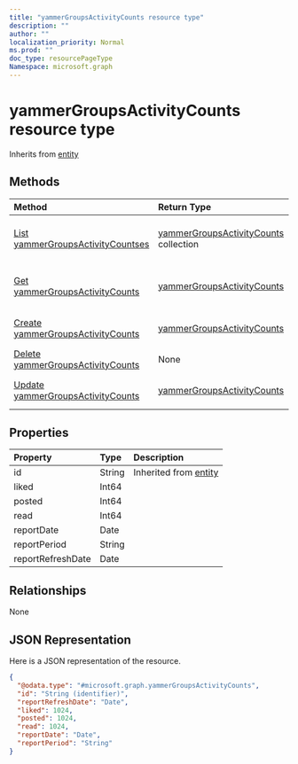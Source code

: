 ```yaml
---
title: "yammerGroupsActivityCounts resource type"
description: ""
author: ""
localization_priority: Normal
ms.prod: ""
doc_type: resourcePageType
Namespace: microsoft.graph
---
```



# yammerGroupsActivityCounts resource type




Inherits from [entity](../resources/entity.md)

## Methods
|Method|Return Type|Description|
|:---|:---|:---|
|[List yammerGroupsActivityCountses](../api/yammergroupsactivitycounts-list.md)|[yammerGroupsActivityCounts](../resources/yammerGroupsActivityCounts.md) collection|List properties and relationships of the [yammerGroupsActivityCounts](../resources/yammergroupsactivitycounts.md) objects.|
|[Get yammerGroupsActivityCounts](../api/yammergroupsactivitycounts-get.md)|[yammerGroupsActivityCounts](../resources/yammerGroupsActivityCounts.md)|Read properties and relationships of the [yammerGroupsActivityCounts](../resources/yammergroupsactivitycounts.md) object.|
|[Create yammerGroupsActivityCounts](../api/yammergroupsactivitycounts-create.md)|[yammerGroupsActivityCounts](../resources/yammerGroupsActivityCounts.md)|Create a new [yammerGroupsActivityCounts](../resources/yammergroupsactivitycounts.md) object.|
|[Delete yammerGroupsActivityCounts](../api/yammergroupsactivitycounts-delete.md)|None|Deletes a [yammerGroupsActivityCounts](../resources/yammergroupsactivitycounts.md).|
|[Update yammerGroupsActivityCounts](../api/yammergroupsactivitycounts-update.md)|[yammerGroupsActivityCounts](../resources/yammerGroupsActivityCounts.md)|Update the properties of a [yammerGroupsActivityCounts](../resources/yammergroupsactivitycounts.md) object.|

## Properties
|Property|Type|Description|
|:---|:---|:---|
|id|String| Inherited from [entity](../resources/entity.md)|
|liked|Int64||
|posted|Int64||
|read|Int64||
|reportDate|Date||
|reportPeriod|String||
|reportRefreshDate|Date||

## Relationships
None

## JSON Representation
Here is a JSON representation of the resource.
<!-- {
  "blockType": "resource",
  "keyProperty": "id",
  "@odata.type": "microsoft.graph.yammerGroupsActivityCounts",
  "baseType": "microsoft.graph.entity",
  "openType": false
}
-->
``` json
{
  "@odata.type": "#microsoft.graph.yammerGroupsActivityCounts",
  "id": "String (identifier)",
  "reportRefreshDate": "Date",
  "liked": 1024,
  "posted": 1024,
  "read": 1024,
  "reportDate": "Date",
  "reportPeriod": "String"
}
```

